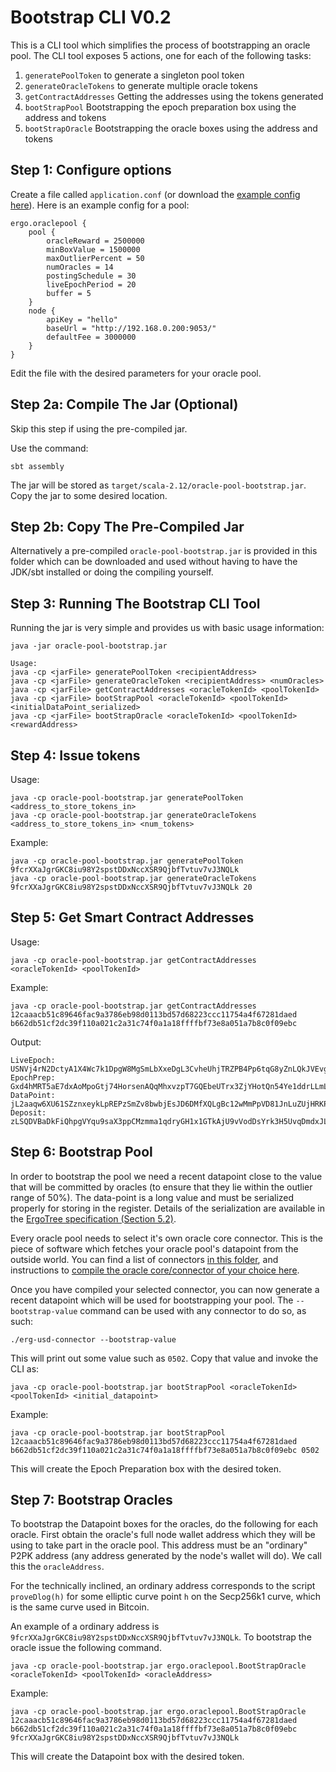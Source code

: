 # Bootstrap CLI V0.2
This is a CLI tool which simplifies the process of bootstrapping an oracle pool. The CLI tool exposes 5 actions, one for each of the following tasks:
1. `generatePoolToken` to generate a singleton pool token
2. `generateOracleTokens` to generate multiple oracle tokens
3. `getContractAddresses` Getting the addresses using the tokens generated
4. `bootStrapPool` Bootstrapping the epoch preparation box using the address and tokens
5. `bootStrapOracle` Bootstrapping the oracle boxes using the address and tokens

## Step 1: Configure options

Create a file called `application.conf` (or download the [example config here](application.conf)). Here is an example config for a pool:

    ergo.oraclepool {
        pool {
            oracleReward = 2500000
            minBoxValue = 1500000
            maxOutlierPercent = 50
            numOracles = 14
            postingSchedule = 30
            liveEpochPeriod = 20
            buffer = 5
        }
        node {
            apiKey = "hello"
            baseUrl = "http://192.168.0.200:9053/"
            defaultFee = 3000000
        }
    }

Edit the file with the desired parameters for your oracle pool.

## Step 2a: Compile The Jar (Optional)

Skip this step if using the pre-compiled jar.

Use the command:

    sbt assembly

The jar will be stored as `target/scala-2.12/oracle-pool-bootstrap.jar`.
Copy the jar to some desired location.


## Step 2b: Copy The Pre-Compiled Jar

Alternatively a pre-compiled `oracle-pool-bootstrap.jar` is provided in this folder which can be downloaded and used without having to have the JDK/sbt installed or doing the compiling yourself.


## Step 3: Running The Bootstrap CLI Tool

Running the jar is very simple and provides us with basic usage information:

    java -jar oracle-pool-bootstrap.jar

    Usage:
    java -cp <jarFile> generatePoolToken <recipientAddress>
    java -cp <jarFile> generateOracleToken <recipientAddress> <numOracles>
    java -cp <jarFile> getContractAddresses <oracleTokenId> <poolTokenId>
    java -cp <jarFile> bootStrapPool <oracleTokenId> <poolTokenId> <initialDataPoint_serialized>
    java -cp <jarFile> bootStrapOracle <oracleTokenId> <poolTokenId> <rewardAddress>


## Step 4: Issue tokens

Usage:

    java -cp oracle-pool-bootstrap.jar generatePoolToken <address_to_store_tokens_in>
    java -cp oracle-pool-bootstrap.jar generateOracleTokens <address_to_store_tokens_in> <num_tokens>

Example:

    java -cp oracle-pool-bootstrap.jar generatePoolToken 9fcrXXaJgrGKC8iu98Y2spstDDxNccXSR9QjbfTvtuv7vJ3NQLk
    java -cp oracle-pool-bootstrap.jar generateOracleTokens 9fcrXXaJgrGKC8iu98Y2spstDDxNccXSR9QjbfTvtuv7vJ3NQLk 20

## Step 5: Get Smart Contract Addresses

Usage:

    java -cp oracle-pool-bootstrap.jar getContractAddresses <oracleTokenId> <poolTokenId>

Example:

    java -cp oracle-pool-bootstrap.jar getContractAddresses 12caaacb51c89646fac9a3786eb98d0113bd57d68223ccc11754a4f67281daed b662db51cf2dc39f110a021c2a31c74f0a1a18ffffbf73e8a051a7b8c0f09ebc

Output:

    LiveEpoch: USNVj4rN2DctyA1X4Wc7k1DpgW8MgSmLbXxeDgL3CvheUhjTRZPB4Pp6tqG8yZnLQkJVEvgHeWQjMwbKcYdKkGwKYN7coUCPXDwVjsniPEu7wuyzVsWrDH4q8CRatjfiVE3U8growjbfNUq6xcg8AQdShGAhduZpYeUULp7bgTHwQe7c1oWaFLKszSaZwKExY8TtrvJJacK4mj5bMFAzYGwrTNvMenpYqaiUfPd5e5i2vx3dT23RXYpJs6GZ4Mgyr2yYo98MKWUhxnfBK4UBSm1MLwH3p3oFii3L2KkUrZpBtP5tckGHVi98Hwew2cMhWNugyVRv328MSXTm8USZx1DpAvRxDd4JgCjnxzfWyFUa1qvWXKDcpig9Q9WMucXn8USd1vjT5n5V4h5kBxqsNFZzRmbTGA7KUmgnTu7kFE5PjkfJZSPNZJNmazG6UmjBZhs6DXnaHTnccFtjC11eWYsMm1pU4d4Y4fsJpd6z
    EpochPrep: Gxd4hMRT5aE7dxAoMpoGtj74HorsenAQqMhxvzpT7GQEbeUTrx3ZjYHotQn54Ye1ddrLLmLsya6ryMvJYPkcdkCvyv6CMBshCDpEebRdfKGxKaNZ3QEYPomT1eqX594zZJhXddD9eGSXndCzSWLVkcxpFx3ubCWo7zCox1hZqWMbSUGmXLJPWRLpGb8DTBTzxEfqSugnJEUwgg7a2hyh61wthK4FCM7y3zk4vNYYrdGWwKAW2Dz5VPoHaMh3zbRtQbwpdfYBdSbbBHn4MexaXe9SHNU9aP5mSzb8cnYGgE22kLgtYeBq3BPmqeJp3usRz3QYuCE8Z727n6fFGHzJw5drVWetG24eqYkzVoN7mF6DtRxsjrXnQF3u3ofzgzKPgR7Hi6Me8Puz2s
    DataPoint: jL2aaqw6XU61SZznxeykLpREPzSmZv8bwbjEsJD6DMfXQLgBc12wMmPpVD81JnLuZUjHRKPysKxKQhcBaqDs7ZAtYwRuYmQojzKK9bHXDUY8N4BiJx8AUG8VEaggD4ztWSeQHrW7EbFxpXgaMKuzuN1Gq4zoYDArstgcrHKwg2uCeGeXiydQXRWEyE8e6noAP13nUBSmNNNVqkM9JGUVAJYo4GGdVFg8FRtFWcNdtbxCKfw4JGVhakCGj4qvd
    Deposit: zLSQDVBaDkFiQhpgVYqu9saX3ppCMzmma1qdryGH1x1GTkAjU9vVodDsYrk3H5UvqDmdxJLoDADg69KXyL9gVGW2NER7GxMotdh46Bzr9P9tJwPdgvNhSdoXYrLTemKadCU46aGy81YneoKB7xjz3a1v4Aar3n71XysQ6HwdKcJt8WFKqbZmRx4JnJTtBUtsdD184oU623BXA93cGrG1fFuFzSALqGztnS9Ai4JP6NcM8LE2wU

## Step 6: Bootstrap Pool

In order to bootstrap the pool we need a recent datapoint close to the value that will be committed by oracles (to ensure that they lie within the outlier range of 50%).
The data-point is a long value and must be serialized properly for storing in the register.
Details of the serialization are available in the [ErgoTree specification (Section 5.2)](https://ergoplatform.org/docs/ErgoTree.pdf).

Every oracle pool needs to select it's own oracle core connector. This is the piece of software which fetches your oracle pool's datapoint from the outside world.
You can find a list of connectors [in this folder](../connectors), and instructions to [compile the oracle core/connector of your choice here](https://github.com/ergoplatform/oracle-core).

Once you have compiled your selected connector, you can now generate a recent datapoint which will be used for bootstrapping your pool.
The `--bootstrap-value` command can be used with any connector to do so, as such:

    ./erg-usd-connector --bootstrap-value

This will print out some value such as `0502`. Copy that value and invoke the CLI as:

    java -cp oracle-pool-bootstrap.jar bootStrapPool <oracleTokenId> <poolTokenId> <initial_datapoint>

Example:

    java -cp oracle-pool-bootstrap.jar bootStrapPool 12caaacb51c89646fac9a3786eb98d0113bd57d68223ccc11754a4f67281daed b662db51cf2dc39f110a021c2a31c74f0a1a18ffffbf73e8a051a7b8c0f09ebc 0502

This will create the Epoch Preparation box with the desired token.

## Step 7: Bootstrap Oracles

To bootstrap the Datapoint boxes for the oracles, do the following for each oracle. First obtain the oracle's full node wallet address which they will be using to take part in the oracle pool.
This address must be an "ordinary" P2PK address (any address generated by the node's wallet will do). We call this the `oracleAddress`.

For the technically inclined, an ordinary address corresponds to the script `proveDlog(h)` for some elliptic curve point `h` on the Secp256k1 curve, which is
the same curve used in Bitcoin.

An example of a ordinary address is `9fcrXXaJgrGKC8iu98Y2spstDDxNccXSR9QjbfTvtuv7vJ3NQLk`. To bootstrap the oracle issue the following command.

    java -cp oracle-pool-bootstrap.jar ergo.oraclepool.BootStrapOracle <oracleTokenId> <poolTokenId> <oracleAddress>

Example:

    java -cp oracle-pool-bootstrap.jar ergo.oraclepool.BootStrapOracle 12caaacb51c89646fac9a3786eb98d0113bd57d68223ccc11754a4f67281daed b662db51cf2dc39f110a021c2a31c74f0a1a18ffffbf73e8a051a7b8c0f09ebc 9fcrXXaJgrGKC8iu98Y2spstDDxNccXSR9QjbfTvtuv7vJ3NQLk

This will create the Datapoint box with the desired token.

